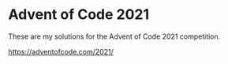 # Advent of Code 2021

These are my solutions for the Advent of Code 2021 competition.

https://adventofcode.com/2021/